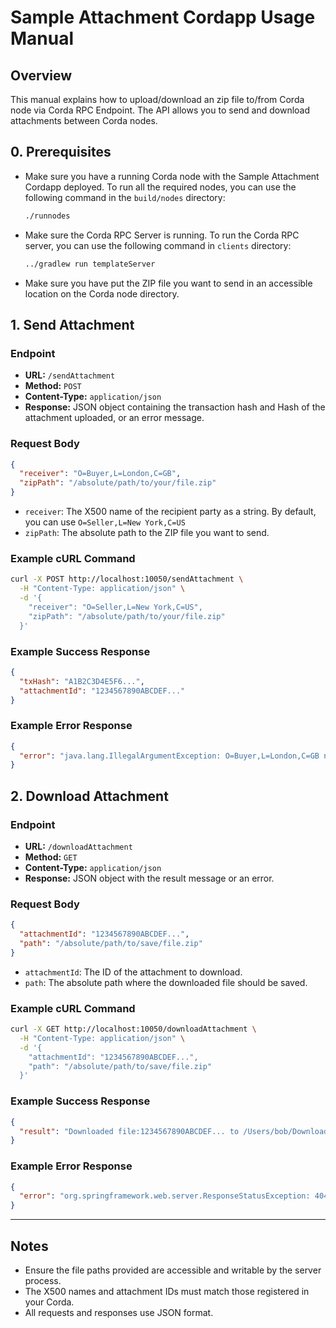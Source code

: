 # Sample Attachment Cordapp Usage Manual

## Overview

This manual explains how to upload/download an zip file to/from Corda node via Corda RPC Endpoint. 
The API allows you to send and download attachments between Corda nodes.

## 0. Prerequisites
- Make sure you have a running Corda node with the Sample Attachment Cordapp deployed. To run all the required nodes, you can use the following command in the `build/nodes` directory:
  ```bash
  ./runnodes
  ```
- Make sure the Corda RPC Server is running. To run the Corda RPC server, you can use the following command in `clients` directory:
  ```bash
  ../gradlew run templateServer
  ```
- Make sure you have put the ZIP file you want to send in an accessible location on the Corda node directory.

## 1. Send Attachment

### Endpoint

- **URL:** `/sendAttachment`
- **Method:** `POST`
- **Content-Type:** `application/json`
- **Response:** JSON object containing the transaction hash and Hash of the attachment uploaded, or an error message.

### Request Body

```json
{
  "receiver": "O=Buyer,L=London,C=GB",
  "zipPath": "/absolute/path/to/your/file.zip"
}
```

- `receiver`: The X500 name of the recipient party as a string. By default,  you can use `O=Seller,L=New York,C=US`
- `zipPath`: The absolute path to the ZIP file you want to send.

### Example cURL Command

```bash
curl -X POST http://localhost:10050/sendAttachment \
  -H "Content-Type: application/json" \
  -d '{
    "receiver": "O=Seller,L=New York,C=US",
    "zipPath": "/absolute/path/to/your/file.zip"
  }'
```

### Example Success Response

```json
{
  "txHash": "A1B2C3D4E5F6...",
  "attachmentId": "1234567890ABCDEF..."
}
```

### Example Error Response

```json
{
  "error": "java.lang.IllegalArgumentException: O=Buyer,L=London,C=GB not found in network map."
}
```

## 2. Download Attachment

### Endpoint

- **URL:** `/downloadAttachment`
- **Method:** `GET`
- **Content-Type:** `application/json`
- **Response:** JSON object with the result message or an error.

### Request Body

```json
{
  "attachmentId": "1234567890ABCDEF...",
  "path": "/absolute/path/to/save/file.zip"
}
```

- `attachmentId`: The ID of the attachment to download.
- `path`: The absolute path where the downloaded file should be saved.

### Example cURL Command

```bash
curl -X GET http://localhost:10050/downloadAttachment \
  -H "Content-Type: application/json" \
  -d '{
    "attachmentId": "1234567890ABCDEF...",
    "path": "/absolute/path/to/save/file.zip"
  }'
```

### Example Success Response

```json
{
  "result": "Downloaded file:1234567890ABCDEF... to /Users/bob/Downloads/received.zip"
}
```

### Example Error Response

```json
{
  "error": "org.springframework.web.server.ResponseStatusException: 404 NOT_FOUND \"Requested file: 1234567890ABCDEF... is not found.\""
}
```

---

## Notes

- Ensure the file paths provided are accessible and writable by the server process.
- The X500 names and attachment IDs must match those registered in your Corda.
- All requests and responses use JSON format.
